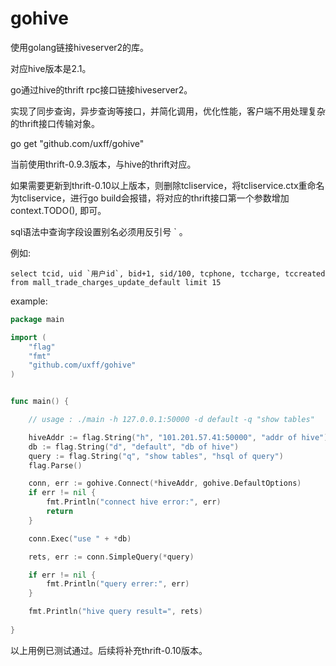# gohive

使用golang链接hiveserver2的库。

对应hive版本是2.1。

go通过hive的thrift rpc接口链接hiveserver2。

实现了同步查询，异步查询等接口，并简化调用，优化性能，客户端不用处理复杂的thrift接口传输对象。

go get "github.com/uxff/gohive"

当前使用thrift-0.9.3版本，与hive的thrift对应。

如果需要更新到thrift-0.10以上版本，则删除tcliservice，将tcliservice.ctx重命名为tcliservice，进行go build会报错，将对应的thrift接口第一个参数增加context.TODO(), 即可。

sql语法中查询字段设置别名必须用反引号 ` 。

例如:

```
select tcid, uid `用户id`, bid+1, sid/100, tcphone, tccharge, tccreated from mall_trade_charges_update_default limit 15
```
example:
```go
package main

import (
    "flag"
    "fmt"
    "github.com/uxff/gohive"
)


func main() {

    // usage : ./main -h 127.0.0.1:50000 -d default -q "show tables"

    hiveAddr := flag.String("h", "101.201.57.41:50000", "addr of hive")
    db := flag.String("d", "default", "db of hive")
    query := flag.String("q", "show tables", "hsql of query")
    flag.Parse()

    conn, err := gohive.Connect(*hiveAddr, gohive.DefaultOptions)
    if err != nil {
        fmt.Println("connect hive error:", err)
        return
    }

    conn.Exec("use " + *db)

    rets, err := conn.SimpleQuery(*query)

    if err != nil {
        fmt.Println("query errer:", err)
    }

    fmt.Println("hive query result=", rets)
    
}

```

以上用例已测试通过。后续将补充thrift-0.10版本。

